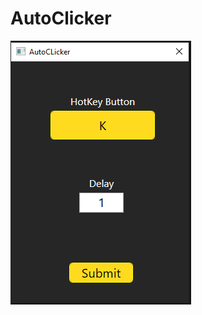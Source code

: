 # AutoClicker
![alt text](https://github.com/MickyMaus209/AutoClicker/blob/master/unknown.png?raw=true)

